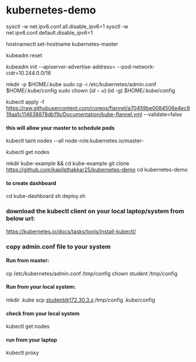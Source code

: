 # kubernetes-demo

sysctl -w net.ipv6.conf.all.disable_ipv6=1
sysctl -w net.ipv6.conf.default.disable_ipv6=1

hostnamectl set-hostname kubernetes-master

kubeadm reset

kubeadm init --apiserver-advertise-address=<your masterip> --pod-network-cidr=10.244.0.0/16

mkdir -p $HOME/.kube
sudo cp -i /etc/kubernetes/admin.conf $HOME/.kube/config
sudo chown $(id -u):$(id -g) $HOME/.kube/config

kubectl apply -f https://raw.githubusercontent.com/coreos/flannel/a70459be0084506e4ec919aa1c114638878db11b/Documentation/kube-flannel.yml --validate=false

#### this will allow your master to schedule pods
kubectl taint nodes --all node-role.kubernetes.io/master-

kubectl get nodes

mkdir kube-example && cd kube-example
git clone https://github.com/kapilsthakkar25/kubernetes-demo
cd kubernetes-demo

#### to create dashboard
cd kube-dashboard
sh deploy.sh

### download the kubectl client on your local laptop/system from below url:
https://kubernetes.io/docs/tasks/tools/install-kubectl/

### copy admin.conf file to your system
#### Run from master:
cp /etc/kubernetes/admin.conf /tmp/config
chown student /tmp/config

#### Run from your local system:
mkdir .kube
scp student@172.30.3.x:/tmp/config .kube/config

#### check from your local system
kubectl get nodes

#### run from your laptop
kubectl proxy
